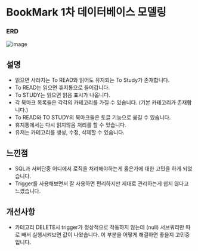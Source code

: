 # BookMark 1차 데이터베이스 모델링
### ERD
![image](https://user-images.githubusercontent.com/77711238/137019440-22cf73fa-8ecd-469c-8574-20786ebc9099.png)



## 설명

- 읽으면 사라지는 To READ와 읽어도 유지되는 To Study가 존재합니다.
- To READ는 읽으면 휴지통으로 들어갑니다.
- To STUDY는 읽으면 읽음 표시가 나옵니다.
- 각 북마크 목록들은 각각의 카테고리를 가질 수 있습니다. (기본 카테고리가 존재합니다.)
- To READ와 TO STUDY의 북마크들은 토글 기능으로 옮길 수 있습니다.
- 휴지통에서는 다시 읽지않음 처리를 할 수 있습니다.
- 유저는 카테고리를 생성, 수정, 삭제할 수 있습니다.

## 느낀점

- SQL과 서버단중 어디에서 로직을 처리해야하는게 옳은가에 대한 고민을 하게 되었습니다.
- Trigger를 사용해보면서 잘 사용하면 편리하지만 제대로 관리하는게 쉽지 않다고 느꼈습니다.

## 개선사항

- 카테고리 DELETE시 trigger가 정상적으로 작동하지 않는데 (null) 서브쿼리만 따로 빼서 실행시켜보면 값이 나왔습니다.
  이 부분을 어떻게 해결하면 좋을지 고민중입니다.
